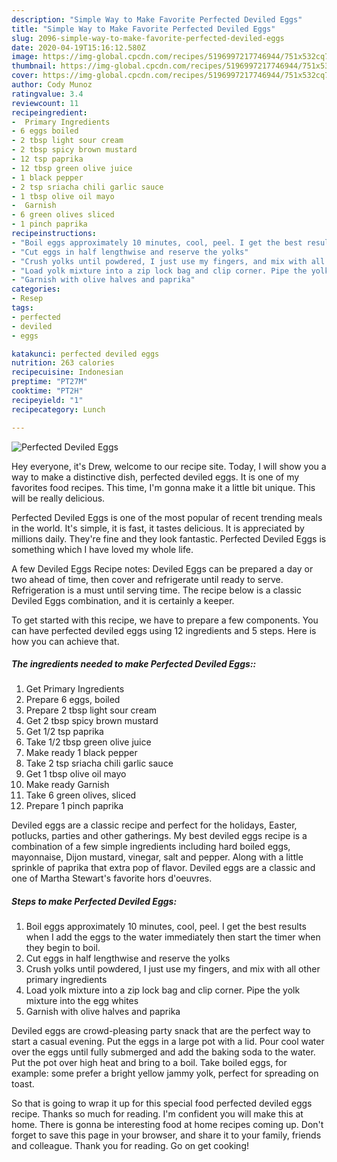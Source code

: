 ```yaml
---
description: "Simple Way to Make Favorite Perfected Deviled Eggs"
title: "Simple Way to Make Favorite Perfected Deviled Eggs"
slug: 2096-simple-way-to-make-favorite-perfected-deviled-eggs
date: 2020-04-19T15:16:12.580Z
image: https://img-global.cpcdn.com/recipes/5196997217746944/751x532cq70/perfected-deviled-eggs-recipe-main-photo.jpg
thumbnail: https://img-global.cpcdn.com/recipes/5196997217746944/751x532cq70/perfected-deviled-eggs-recipe-main-photo.jpg
cover: https://img-global.cpcdn.com/recipes/5196997217746944/751x532cq70/perfected-deviled-eggs-recipe-main-photo.jpg
author: Cody Munoz
ratingvalue: 3.4
reviewcount: 11
recipeingredient:
-  Primary Ingredients
- 6 eggs boiled
- 2 tbsp light sour cream
- 2 tbsp spicy brown mustard
- 12 tsp paprika
- 12 tbsp green olive juice
- 1 black pepper
- 2 tsp sriacha chili garlic sauce
- 1 tbsp olive oil mayo
-  Garnish
- 6 green olives sliced
- 1 pinch paprika
recipeinstructions:
- "Boil eggs approximately 10 minutes, cool, peel. I get the best results when I add the eggs to the water immediately then start the timer when they begin to boil."
- "Cut eggs in half lengthwise and reserve the yolks"
- "Crush yolks until powdered, I just use my fingers, and mix with all other primary ingredients"
- "Load yolk mixture into a zip lock bag and clip corner. Pipe the yolk mixture into the egg whites"
- "Garnish with olive halves and paprika"
categories:
- Resep
tags:
- perfected
- deviled
- eggs

katakunci: perfected deviled eggs
nutrition: 263 calories
recipecuisine: Indonesian
preptime: "PT27M"
cooktime: "PT2H"
recipeyield: "1"
recipecategory: Lunch

---
```



![Perfected Deviled Eggs](https://img-global.cpcdn.com/recipes/5196997217746944/751x532cq70/perfected-deviled-eggs-recipe-main-photo.jpg)

Hey everyone, it's Drew, welcome to our recipe site. Today, I will show you a way to make a distinctive dish, perfected deviled eggs. It is one of my favorites food recipes. This time, I'm gonna make it a little bit unique. This will be really delicious.

Perfected Deviled Eggs is one of the most popular of recent trending meals in the world. It's simple, it is fast, it tastes delicious. It is appreciated by millions daily. They're fine and they look fantastic. Perfected Deviled Eggs is something which I have loved my whole life.

A few Deviled Eggs Recipe notes: Deviled Eggs can be prepared a day or two ahead of time, then cover and refrigerate until ready to serve. Refrigeration is a must until serving time. The recipe below is a classic Deviled Eggs combination, and it is certainly a keeper.


To get started with this recipe, we have to prepare a few components. You can have perfected deviled eggs using 12 ingredients and 5 steps. Here is how you can achieve that.

##### The ingredients needed to make Perfected Deviled Eggs::

1. Get  Primary Ingredients
1. Prepare 6 eggs, boiled
1. Prepare 2 tbsp light sour cream
1. Get 2 tbsp spicy brown mustard
1. Get 1/2 tsp paprika
1. Take 1/2 tbsp green olive juice
1. Make ready 1 black pepper
1. Take 2 tsp sriacha chili garlic sauce
1. Get 1 tbsp olive oil mayo
1. Make ready  Garnish
1. Take 6 green olives, sliced
1. Prepare 1 pinch paprika


Deviled eggs are a classic recipe and perfect for the holidays, Easter, potlucks, parties and other gatherings. My best deviled eggs recipe is a combination of a few simple ingredients including hard boiled eggs, mayonnaise, Dijon mustard, vinegar, salt and pepper. Along with a little sprinkle of paprika that extra pop of flavor. Deviled eggs are a classic and one of Martha Stewart&#39;s favorite hors d&#39;oeuvres. 

##### Steps to make Perfected Deviled Eggs:

1. Boil eggs approximately 10 minutes, cool, peel. I get the best results when I add the eggs to the water immediately then start the timer when they begin to boil.
1. Cut eggs in half lengthwise and reserve the yolks
1. Crush yolks until powdered, I just use my fingers, and mix with all other primary ingredients
1. Load yolk mixture into a zip lock bag and clip corner. Pipe the yolk mixture into the egg whites
1. Garnish with olive halves and paprika


Deviled eggs are crowd-pleasing party snack that are the perfect way to start a casual evening. Put the eggs in a large pot with a lid. Pour cool water over the eggs until fully submerged and add the baking soda to the water. Put the pot over high heat and bring to a boil. Take boiled eggs, for example: some prefer a bright yellow jammy yolk, perfect for spreading on toast. 

So that is going to wrap it up for this special food perfected deviled eggs recipe. Thanks so much for reading. I'm confident you will make this at home. There is gonna be interesting food at home recipes coming up. Don't forget to save this page in your browser, and share it to your family, friends and colleague. Thank you for reading. Go on get cooking!
